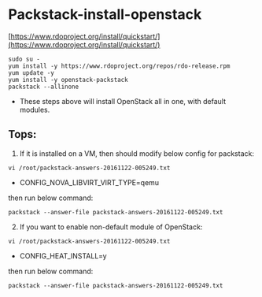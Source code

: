 # Packstack-install-openstack


[https://www.rdoproject.org/install/quickstart/](https://www.rdoproject.org/install/quickstart/)
```shell
sudo su -
yum install -y https://www.rdoproject.org/repos/rdo-release.rpm
yum update -y
yum install -y openstack-packstack
packstack --allinone
```

* These steps above will install OpenStack all in one, with default modules.

## Tops:
1. If it is installed on a VM, then should modify below config for packstack:
```
vi /root/packstack-answers-20161122-005249.txt
```
* CONFIG_NOVA_LIBVIRT_VIRT_TYPE=qemu

then run below command:
```
packstack --answer-file packstack-answers-20161122-005249.txt
```

2. If you want to enable non-default module of OpenStack:
```
vi /root/packstack-answers-20161122-005249.txt
```
* CONFIG_HEAT_INSTALL=y

then run below command:
```
packstack --answer-file packstack-answers-20161122-005249.txt
```

